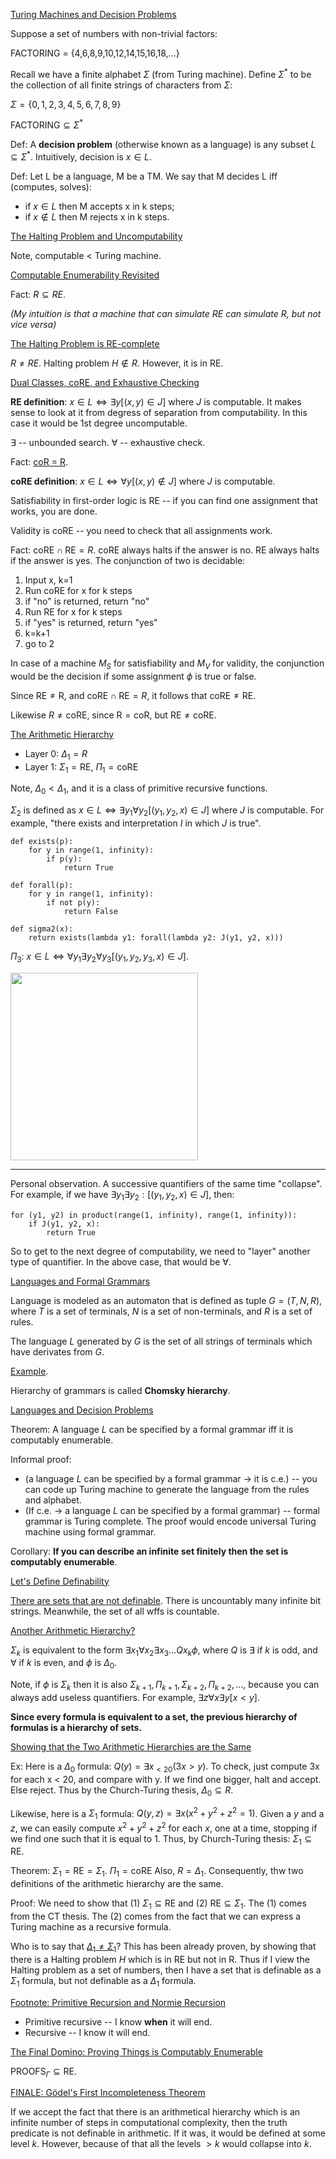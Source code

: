 [Turing Machines and Decision Problems](https://www.youtube.com/watch?v=e-lruZ3z8ik&ab_channel=TexTalks)

Suppose a set of numbers with non-trivial factors:

FACTORING = {4,6,8,9,10,12,14,15,16,18,...}

Recall we have a finite alphabet $\Sigma$ (from Turing machine). Define $\Sigma^*$ to be the collection of all finite strings of characters from $\Sigma$:

$\Sigma = \{0,1,2,3,4,5,6,7,8,9\}$

$\text{FACTORING} \subseteq \Sigma^*$

Def: A **decision problem** (otherwise known as a language) is any subset $L \subseteq \Sigma^*$. Intuitively, decision is $x \in L$.

Def: Let L be a language, M be a TM. We say that M decides L iff (computes, solves):
* if $x\in L$ then M accepts x in k steps;
* if $x\notin L$ then M rejects x in k steps.

[The Halting Problem and Uncomputability](https://www.youtube.com/watch?v=73mY82UOclc&ab_channel=TexTalks)

Note, computable < Turing machine.

[Computable Enumerability Revisited](https://www.youtube.com/watch?v=gzc89VL9rcc&ab_channel=TexTalks)

Fact: $R \subseteq RE$. 

_(My intuition is that a machine that can simulate RE can simulate R, but not vice versa)_

[The Halting Problem is RE-complete](https://www.youtube.com/watch?v=VvKcxu9bFR4&ab_channel=TexTalks)

$R \neq RE$. Halting problem $H \notin R$. However, it is in RE.

[Dual Classes, coRE, and Exhaustive Checking](https://www.youtube.com/watch?v=VOb4RNE56xU&t=246s&ab_channel=TexTalks)

**RE definition**: $x \in L \Leftrightarrow \exists y[(x,y) \in J]$ where $J$ is computable. It makes sense to look at it from degress of separation from computability. In this case it would be 1st degree uncomputable.

$\exists$ -- unbounded search. $\forall$ -- exhaustive check.

Fact: [coR = R](https://youtu.be/VOb4RNE56xU?si=AVTH6i5jD4TnkUjL&t=634).

**coRE definition**: $x \in L \Leftrightarrow \forall y[(x,y) \notin J]$ where $J$ is computable.

Satisfiability in first-order logic is RE -- if you can find one assignment that works, you are done.

Validity is coRE -- you need to check that all assignments work.

Fact: $\text{coRE} \cap \text{RE} = R$. coRE always halts if the answer is no. RE always halts if the answer is yes. The conjunction of two is decidable:

1) Input x, k=1
2) Run coRE for x for k steps
3) if "no" is returned, return "no"
4) Run RE for x for k steps
5) if "yes" is returned, return "yes"
6) k=k+1
7) go to 2

In case of a machine $M_S$ for satisfiability and $M_V$ for validity, the conjunction would be the decision if some assignment $\phi$ is true or false.

Since $\text{RE} \neq \text{R}$, and $\text{coRE} \cap \text{RE} = R$, it follows that $\text{coRE} \neq \text{RE}$.

Likewise $R \neq \text{coRE}$, since $\text{R} = \text{coR}$, but $\text{RE} \neq \text{coRE}$.

[The Arithmetic Hierarchy](https://www.youtube.com/watch?v=V2FuoozVm0k&ab_channel=TexTalks)


* Layer 0: $\Delta_1 = R$
* Layer 1: $\Sigma_1 = \text{RE}$, $\Pi_1 = \text{coRE}$

Note, $\Delta_0 < \Delta_1$, and it is a class of primitive recursive functions.

$\Sigma_2$ is defined as $x \in L \Leftrightarrow \exists y_1 \forall y_2[(y_1,y_2,x) \in J]$ where $J$ is computable. For example, "there exists and interpretation $I$ in which $J$ is true".

```
def exists(p):
    for y in range(1, infinity):
        if p(y):
            return True

def forall(p):
    for y in range(1, infinity):
        if not p(y):
            return False

def sigma2(x):
    return exists(lambda y1: forall(lambda y2: J(y1, y2, x)))
```

$\Pi_3$: $x \in L \Leftrightarrow \forall y_1 \exists y_2 \forall y_3[(y_1,y_2,y_3,x) \in J]$. 

<img src="https://diagonalargument.com/wp-content/uploads/2020/10/arith-hierarchy.png" height="300">

---

Personal observation. A successive quantifiers of the same time "collapse". For example, if we have $\exists y_1 \exists y_2: [(y_1,y_2,x) \in J]$, then:

```
for (y1, y2) in product(range(1, infinity), range(1, infinity)):
    if J(y1, y2, x):
        return True
```

So to get to the next degree of computability, we need to "layer" another type of quantifier. In the above case, that would be $\forall$.

[Languages and Formal Grammars](https://www.youtube.com/watch?v=cdudDfXKrUc&t=530s&ab_channel=TexTalks)

Language is modeled as an automaton that is defined as tuple $G = (T, N, R)$, where $T$ is a set of terminals, $N$ is a set of non-terminals, and $R$ is a set of rules.

The language $L$ generated by $G$ is the set of all strings of terminals which have derivates from $G$.

[Example](https://youtu.be/cdudDfXKrUc?si=xZDozaL61gn78qmA&t=619).

Hierarchy of grammars is called **Chomsky hierarchy**.

[Languages and Decision Problems](https://www.youtube.com/watch?v=meYJUEyitaY&ab_channel=TexTalks)

Theorem: A language $L$ can be specified by a formal grammar iff it is computably enumerable.

Informal proof:
- (a language $L$ can be specified by a formal grammar -> it is c.e.) -- you can code up Turing machine to generate the language from the rules and alphabet.
- (If c.e. -> a language $L$ can be specified by a formal grammar) -- formal grammar is Turing complete. The proof would encode universal Turing machine using formal grammar.

Corollary: **If you can describe an infinite set finitely then the set is computably enumerable**.

[Let's Define Definability](https://www.youtube.com/watch?v=KRlFIm4AmJM&t=22s&ab_channel=TexTalks)

[There are sets that are not definable](https://youtu.be/KRlFIm4AmJM?si=bRej53gen8U4waEs&t=632). There is uncountably many infinite bit strings. Meanwhile, the set of all wffs is countable.

[Another Arithmetic Hierarchy?](https://www.youtube.com/watch?v=F6ZFzj-nao0&t=135s&ab_channel=TexTalks)

$\Sigma_k$ is equivalent to the form $\exists x_1 \forall x_2 \exists x_3 \dots Q x_k \phi$, where $Q$ is $\exists$ if $k$ is odd, and $\forall$ if $k$ is even, and $\phi$ is $\Delta_0$.

Note, if $\phi$ is $\Sigma_k$ then it is also $\Sigma_{k+1}, \Pi_{k+1}, \Sigma_{k+2}, \Pi_{k+2},\dots$, because you can always add useless quantifiers. For example, $\exists z \forall x \exists y [x < y]$.

**Since every formula is equivalent to a set, the previous hierarchy of formulas is a hierarchy of sets.**

[Showing that the Two Arithmetic Hierarchies are the Same](https://www.youtube.com/watch?v=gQ1Smowea04&t=23s&ab_channel=TexTalks)

Ex: Here is a $\Delta_0$ formula: $Q(y) = \exists x_{<20}(3x > y)$. To check, just compute 3x for each x < 20, and compare with y. If we find one bigger, halt and accept. Else reject. Thus by the Church-Turing thesis, $\Delta_0 \subseteq R$.

Likewise, here is a $\Sigma_1$ formula: $Q(y,z) = \exists x(x^2+y^2+z^2=1)$. Given a $y$ and a $z$, we can easily compute $x^2+y^2+z^2$ for each $x$, one at a time, stopping if we find one such that it is equal to 1. Thus, by Church-Turing thesis: $\Sigma_1 \subseteq  \text{RE}$.

Theorem: $\Sigma_1 = \text{RE} = \Sigma_1$. $\Pi_1 = \text{coRE}$  Also, $R=\Delta_1$. Consequently, thw two definitions of the arithmetic hierarchy are the same.

Proof: We need to show that (1) $\Sigma_1 \subseteq \text{RE}$ and (2) $\text{RE} \subseteq \Sigma_1$. The (1) comes from the CT thesis. The (2) comes from the fact that we can express a Turing machine as a recursive formula.

Who is to say that [$\Delta_1 \neq \Sigma_1$](https://youtu.be/gQ1Smowea04?si=zMgqMw40qsTlmQGC)? This has been already proven, by showing that there is a Halting problem $H$ which is in RE but not in R. Thus if I view the Halting problem as a set of numbers, then I have a set that is definable as a $\Sigma_1$ formula, but not definable as a $\Delta_1$ formula.

[Footnote: Primitive Recursion and Normie Recursion](https://www.youtube.com/watch?v=tKih3PGAyck&t=5s&ab_channel=TexTalks)

- Primitive recursive -- I know **when** it will end.
- Recursive -- I know it will end.

[The Final Domino: Proving Things is Computably Enumerable](https://www.youtube.com/watch?v=ZAE7W18O8Yc&ab_channel=TexTalks)

$\text{PROOFS}_{\Gamma} \subseteq \text{RE}$.

[FINALE: Gödel's First Incompleteness Theorem](https://www.youtube.com/watch?v=SDeVsAjiuwM&ab_channel=TexTalks)

If we accept the fact that there is an arithmetical hierarchy which is an infinite number of steps in computational complexity, then the truth predicate is not definable in arithmetic. If it was, it would be defined at some level $k$. However, because of that all the levels $>k$ would collapse into $k$.
